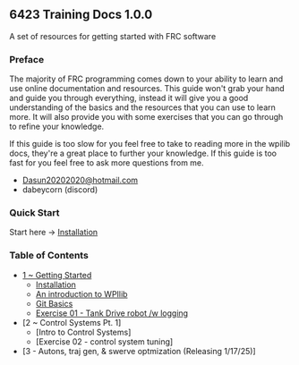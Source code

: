 ## 6423 Training Docs 1.0.0
A set of resources for getting started with FRC software

### Preface
The majority of FRC programming comes down to your ability to learn and use online documentation and resources. This guide won't grab your hand and guide you through everything, instead it will give you a good understanding of the basics and the resources that you can use to learn more. It will also provide you with some exercises that you can go through to refine your knowledge. 

If this guide is too slow for you feel free to take to reading more in the wpilib docs, they're a great place to further your knowledge.
If this guide is too fast for you feel free to ask more questions from me.
* Dasun20202020@hotmail.com
* dabeycorn (discord)

### Quick Start
Start here -> [Installation](./Docs/section1/Installation.md)

### Table of Contents
* [1 ~ Getting Started](./Docs/section1/index.md)
  * [Installation](./Docs/section1/Installation.md)
  * [An introduction to WPIlib](./Docs/section1/wpilibIntro.md)
  * [Git Basics](./Docs/section1/gitIntroduction.md)
  * [Exercise 01 - Tank Drive robot /w logging](./Docs/section1/exercise1.md)
* [2 ~ Control Systems Pt. 1]
  * [Intro to Control Systems]
  * [Exercise 02 - control system tuning]
* [3 - Autons, traj gen, & swerve optmization (Releasing 1/17/25)]
  <!-- * [An introduction to Swerve]
  * [Choreo] -->
